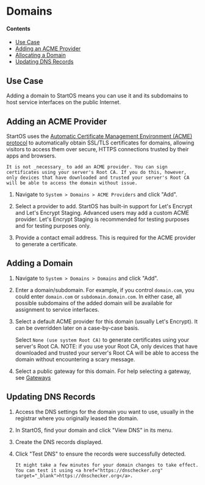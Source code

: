 # Domains

#### Contents

- [Use Case](#use-case)
- [Adding an ACME Provider](#adding-an-acme-provider)
- [Allocating a Domain](#allocating-a-domain)
- [Updating DNS Records](#updating-dns-records)

## Use Case

Adding a domain to StartOS means you can use it and its subdomains to host service interfaces on the public Internet.

## Adding an ACME Provider

StartOS uses the <a href="https://en.wikipedia.org/wiki/Automatic_Certificate_Management_Environment" target="_blank">Automatic Certificate Management Environment (ACME) protocol</a> to automatically obtain SSL/TLS certificates for domains, allowing visitors to access them over secure, HTTPS connections trusted by their apps and browsers.

```admonish note
It is not _necessary_ to add an ACME provider. You can sign certificates using your server's Root CA. If you do this, however, only devices that have downloaded and trusted your server's Root CA will be able to access the domain without issue.
```

1. Navigate to `System > Domains > ACME Providers` and click "Add".

1. Select a provider to add. StartOS has built-in support for Let's Encrypt and Let's Encrypt Staging. Advanced users may add a custom ACME provider. Let's Encrypt Staging is recommended for testing purposes and for testing purposes only.

1. Provide a contact email address. This is required for the ACME provider to generate a certificate.

## Adding a Domain

1. Navigate to `System > Domains > Domains` and click "Add".

1. Enter a domain/subdomain. For example, if you control `domain.com`, you could enter `domain.com` or `subdomain.domain.com`. In either case, all possible subdomains of the added domain will be available for assignment to service interfaces.

1. Select a default ACME provider for this domain (usually Let's Encrypt). It can be overridden later on a case-by-case basis.

   Select `None (use system Root CA)` to generate certificates using your server's Root CA. NOTE: if you use your Root CA, only devices that have downloaded and trusted your server's Root CA will be able to access the domain without encountering a scary message.

1. Select a public gateway for this domain. For help selecting a gateway, see [Gateways](./gateways.md)

## Updating DNS Records

1. Access the DNS settings for the domain you want to use, usually in the registrar where you originally leased the domain.

1. In StartOS, find your domain and click "View DNS" in its menu.

1. Create the DNS records displayed.

1. Click "Test DNS" to ensure the records were successfully detected.

   ```admonish warning
   It might take a few minutes for your domain changes to take effect. You can test it using <a href="https://dnschecker.org" target="_blank">https://dnschecker.org</a>.
   ```
